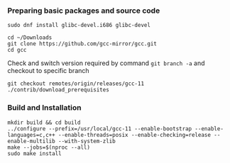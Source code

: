 ### Preparing basic packages and source code
```
sudo dnf install glibc-devel.i686 glibc-devel
```

```
cd ~/Downloads
git clone https://github.com/gcc-mirror/gcc.git
cd gcc
```
Check and switch version required by command `git branch -a` and checkout to specific branch
```
git checkout remotes/origin/releases/gcc-11
./contrib/download_prerequisites
```

### Build and Installation
```
mkdir build && cd build
../configure --prefix=/usr/local/gcc-11 --enable-bootstrap --enable-languages=c,c++ --enable-threads=posix --enable-checking=release --enable-multilib --with-system-zlib
make --jobs=$(nproc --all)
sudo make install
```
